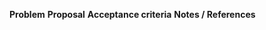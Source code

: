 ﻿---
name: Feature request
about: Propose an enhancement
labels: enhancement
---
**Problem**
**Proposal**
**Acceptance criteria**
**Notes / References**
